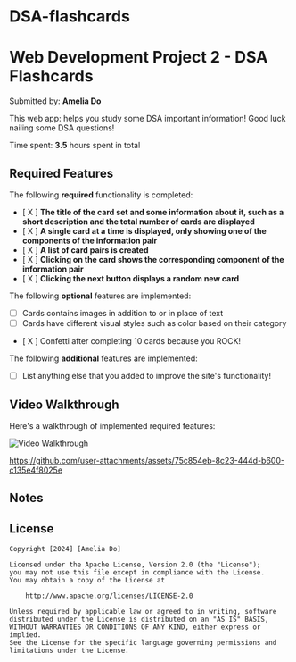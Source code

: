 # DSA-flashcards

# Web Development Project 2 - DSA Flashcards 

Submitted by: **Amelia Do**

This web app: helps you study some DSA important information! Good luck nailing some DSA questions! 

Time spent: **3.5** hours spent in total

## Required Features

The following **required** functionality is completed:

- [ X ] **The title of the card set and some information about it, such as a short description and the total number of cards are displayed**
- [ X ] **A single card at a time is displayed, only showing one of the components of the information pair**
- [ X ] **A list of card pairs is created**
- [ X ] **Clicking on the card shows the corresponding component of the information pair**
- [ X ] **Clicking the next button displays a random new card**

The following **optional** features are implemented:

- [ ] Cards contains images in addition to or in place of text
- [ ] Cards have different visual styles such as color based on their category
- [ X ] Confetti after completing 10 cards because you ROCK! 

The following **additional** features are implemented:

* [ ] List anything else that you added to improve the site's functionality!

## Video Walkthrough

Here's a walkthrough of implemented required features:

<img src='http://i.imgur.com/link/to/your/gif/file.gif' title='Video Walkthrough' width='' alt='Video Walkthrough' />

https://github.com/user-attachments/assets/75c854eb-8c23-444d-b600-c135e4f8025e

## Notes

## License

    Copyright [2024] [Amelia Do]

    Licensed under the Apache License, Version 2.0 (the "License");
    you may not use this file except in compliance with the License.
    You may obtain a copy of the License at

        http://www.apache.org/licenses/LICENSE-2.0

    Unless required by applicable law or agreed to in writing, software
    distributed under the License is distributed on an "AS IS" BASIS,
    WITHOUT WARRANTIES OR CONDITIONS OF ANY KIND, either express or implied.
    See the License for the specific language governing permissions and
    limitations under the License.
